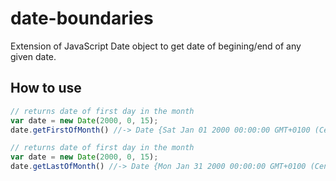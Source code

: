 # date-boundaries
Extension of JavaScript Date object to get date of begining/end of any given date.

## How to use

```javascript
// returns date of first day in the month
var date = new Date(2000, 0, 15);
date.getFirstOfMonth() //-> Date {Sat Jan 01 2000 00:00:00 GMT+0100 (Central Europe Daylight Time)}

// returns date of first day in the month
var date = new Date(2000, 0, 15);
date.getLastOfMonth() //-> Date {Mon Jan 31 2000 00:00:00 GMT+0100 (Central Europe Daylight Time)}
